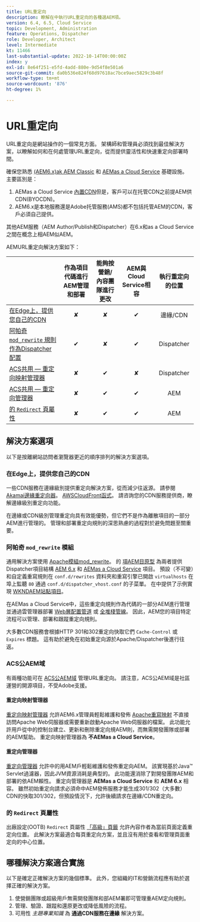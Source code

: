 ```yaml
---
title: URL重定向
description: 瞭解在中執行URL重定向的各種選AEM項。
version: 6.4, 6.5, Cloud Service
topic: Development, Administration
feature: Operations, Dispatcher
role: Developer, Architect
level: Intermediate
kt: 11466
last-substantial-update: 2022-10-14T00:00:00Z
index: y
exl-id: 8e64f251-e5fd-4add-880e-9d54f8e501a6
source-git-commit: da0b536e824f68d97618ac7bce9aec5829c3b48f
workflow-type: tm+mt
source-wordcount: '876'
ht-degree: 1%

---
```


# URL重定向

URL重定向是網站操作的一個常見方面。 架構師和管理員必須找到最佳解決方案，以瞭解如何和在何處管理URL重定向，從而提供靈活性和快速重定向部署時間。

確保您熟悉 [(AEM6.x)ak AEM Classic](https://experienceleague.adobe.com/docs/experience-manager-learn/dispatcher-tutorial/chapter-2.html#the-%E2%80%9Clegacy%E2%80%9D-setup) 和 [AEMas a Cloud Service](https://experienceleague.adobe.com/docs/experience-manager-cloud-service/content/overview/architecture.html#runtime-architecture) 基礎設施。 主要區別是：

1. AEMas a Cloud Service [內置CDN](https://experienceleague.adobe.com/docs/experience-manager-cloud-service/content/implementing/content-delivery/cdn.html)但是，客戶可以在托管CDN之前提AEM供CDN(BYOCDN)。
1. AEM6.x是本地服務還是Adobe托管服務(AMS)都不包括托管AEM的CDN，客戶必須自己提供。

其他AEM服務（AEM Author/Publish和Dispatcher）在6.x和as a Cloud Service之間在概念上相AEM似AEM。

AEMURL重定向解決方案如下：

|  | 作為項目代碼進行AEM管理和部署 | 能夠按營銷/內容團隊進行更改 | AEM與Cloud Service相容 | 執行重定向的位置 |
|---------------------------------------------------|:-----------------------:|:---------------------:|:---------------------:| :---------------------:|
| [在Edge上，提供您自己的CDN](#at-edge-via-bring-your-own-cdn) | ✘ | ✘ | ✔ | 邊緣/CDN |
| [阿帕奇 `mod_rewrite` 規則作為Dispatcher配置 ](#apache-mod_rewrite-module) | ✔ | ✘ | ✔ | Dispatcher |
| [ACS共用 — 重定向映射管理器](#redirect-map-manager) | ✘ | ✔ | ✘ | Dispatcher |
| [ACS共用 — 重定向管理器](#redirect-manager) | ✘ | ✔ | ✔ | AEM |
| [的 `Redirect` 頁屬性](#the-redirect-page-property) | ✘ | ✔ | ✔ | AEM |


## 解決方案選項

以下是按離網站訪問者瀏覽器更近的順序排列的解決方案選項。

### 在Edge上，提供您自己的CDN

一些CDN服務在邊緣級別提供重定向解決方案，從而減少往返源。 請參閱 [Akamai邊緣重定向器](https://techdocs.akamai.com/cloudlets/docs/what-edge-redirector)。 [AWSCloudFront函式](https://docs.aws.amazon.com/AmazonCloudFront/latest/DeveloperGuide/cloudfront-functions.html)。 請咨詢您的CDN服務提供商，瞭解邊緣級別重定向功能。

在邊緣或CDN級別管理重定向具有效能優勢，但它們不是作為離散項目的一部分AEM進行管理的。 管理和部署重定向規則的深思熟慮的過程對於避免問題至關重要。


### 阿帕奇 `mod_rewrite` 模組

通用解決方案使用 [Apache模組mod_rewrite](https://httpd.apache.org/docs/current/mod/mod_rewrite.html)。 的 [項AEM目原型](https://github.com/adobe/aem-project-archetype) 為兩者提供Dispatcher項目結構 [AEM 6.x](https://github.com/adobe/aem-project-archetype/tree/develop/src/main/archetype/dispatcher.ams#file-structure) 和 [AEMas a Cloud Service](https://github.com/adobe/aem-project-archetype/tree/develop/src/main/archetype/dispatcher.cloud#file-structure) 項目。 預設（不可變）和自定義重寫規則在 `conf.d/rewrites` 資料夾和重寫引擎已開啟 `virtualhosts` 在埠上監聽 `80` 通過 `conf.d/dispatcher_vhost.conf` 的子菜單。 在中提供了示例實現 [WKNDAEM站點項目](https://github.com/adobe/aem-guides-wknd/tree/main/dispatcher/src/conf.d/rewrites)。

在AEMas a Cloud Service中，這些重定向規則作為代碼的一部分AEM進行管理並通過雲管理器部署 [Web層配置管道](https://experienceleague.adobe.com/docs/experience-manager-cloud-service/content/implementing/using-cloud-manager/cicd-pipelines/introduction-ci-cd-pipelines.html#web-tier-config-pipelines) 或 [全堆棧管線](https://experienceleague.adobe.com/docs/experience-manager-cloud-service/content/implementing/using-cloud-manager/cicd-pipelines/introduction-ci-cd-pipelines.html#full-stack-pipeline)。 因此，AEM您的項目特定流程可以管理、部署和跟蹤重定向規則。

大多數CDN服務會根據HTTP 301和302重定向快取它們 `Cache-Control` 或 `Expires` 標題。 這有助於避免在初始重定向源於Apache/Dispatcher後進行往返。


### ACS公AEM域

有兩種功能可在 [ACS公AEM域](https://adobe-consulting-services.github.io/acs-aem-commons/) 管理URL重定向。 請注意，ACS公AEM域是社區運營的開源項目，不受Adobe支援。

#### 重定向映射管理器

[重定向映射管理器](https://adobe-consulting-services.github.io/acs-aem-commons/features/redirect-map-manager/index.html) 允許AEM6.x管理員輕鬆維護和發佈 [Apache重寫映射](https://httpd.apache.org/docs/2.4/rewrite/rewritemap.html) 不直接訪問Apache Web伺服器或需要重新啟動Apache Web伺服器的檔案。 此功能允許用戶從中的控制台建立、更新和刪除重定向規AEM則，而無需開發團隊或部署的AEM幫助。 重定向映射管理器為 **不AEMas a Cloud Service**。

#### 重定向管理器

[重定向管理器](https://adobe-consulting-services.github.io/acs-aem-commons/features/redirect-manager/index.html) 允許中的用AEM戶輕鬆維護和發佈重定向AEM。 該實現基於Java™ Servlet過濾器，因此JVM資源消耗是典型的。 此功能還消除了對開發團隊AEM和部署的依AEM賴性。 重定向管理器是 **AEMas a Cloud Service** 和 **AEM 6.x** 相容。 雖然初始重定向請求必須命中AEM發佈服務才能生成301/302（大多數）CDN的快取301/302，但預設情況下，允許後續請求在邊緣/CDN重定向。

### 的 `Redirect` 頁屬性

出廠設定(OOTB) `Redirect` 頁屬性 [「高級」頁籤](https://experienceleague.adobe.com/docs/experience-manager-cloud-service/content/sites/authoring/fundamentals/page-properties.html#advanced) 允許內容作者為當前頁面定義重定向位置。 此解決方案最適合每頁重定向方案，並且沒有用於查看和管理頁面重定向的中心位置。

## 哪種解決方案適合實施

以下是確定正確解決方案的幾個標準。 此外，您組織的IT和營銷流程應有助於選擇正確的解決方案。

1. 使營銷團隊或超級用戶無需開發團隊和部AEM署即可管理重AEM定向規則。
1. 管理、驗證、跟蹤和還原更改或降低風險的流程。
1. 可用性 _主題專業知識_ 為 **通過CDN服務在邊緣** 解決方案。
